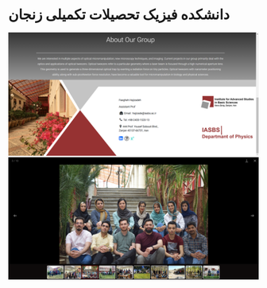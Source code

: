 # دانشکده فیزیک تحصیلات تکمیلی زنجان 

<img src="https://github.com/amiralizadde/College-Physics-Zanjan/blob/main/image/Screenshot%20(39).png"/>
<img src="https://github.com/amiralizadde/College-Physics-Zanjan/blob/main/image/Screenshot%20(40).png"/>
